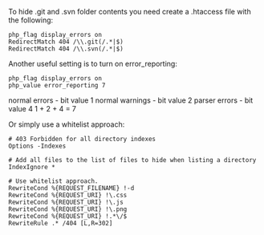 To hide .git and .svn folder contents you need create a .htaccess file with the following:
```
php_flag display_errors on
RedirectMatch 404 /\\.git(/.*|$)
RedirectMatch 404 /\\.svn(/.*|$)
```
Another useful setting is to turn on error_reporting:
```
php_flag display_errors on
php_value error_reporting 7
```
normal errors - bit value 1
normal warnings - bit value 2
parser errors - bit value 4
1 + 2 + 4 = 7

Or simply use a whitelist approach:
```
# 403 Forbidden for all directory indexes
Options -Indexes

# Add all files to the list of files to hide when listing a directory
IndexIgnore *

# Use whitelist approach.
RewriteCond %{REQUEST_FILENAME} !-d
RewriteCond %{REQUEST_URI} !\.css
RewriteCond %{REQUEST_URI} !\.js
RewriteCond %{REQUEST_URI} !\.png
RewriteCond %{REQUEST_URI} !.*\/$
RewriteRule .* /404 [L,R=302]
```